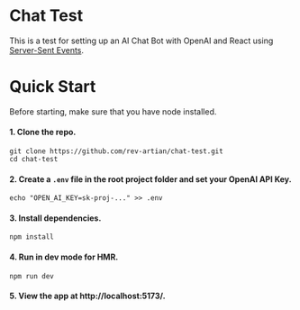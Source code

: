 # Chat Test
This is a test for setting up an AI Chat Bot with OpenAI and React using [Server-Sent Events](https://dev.to/neeldev96/you-dont-need-sockets-for-chatting-with-gpt-26og).

# Quick Start
Before starting, make sure that you have node installed.

#### 1. Clone the repo.
```shell
git clone https://github.com/rev-artian/chat-test.git
cd chat-test
```
#### 2. Create a `.env` file in the root project folder and set your OpenAI API Key.
```shell
echo "OPEN_AI_KEY=sk-proj-..." >> .env
```
#### 3. Install dependencies.
```shell
npm install
```
#### 4. Run in dev mode for HMR.
```shell
npm run dev
```
#### 5. View the app at http://localhost:5173/.

